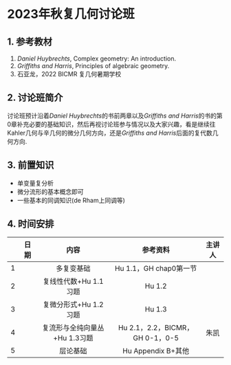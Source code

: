 # 2023年秋复几何讨论班

## 1. 参考教材

1. *Daniel Huybrechts*, Complex geometry: An introduction.
2. *Griffiths and Harris*, Principles of algebraic geometry.
3. 石亚龙，2022 BICMR 复几何暑期学校

## 2. 讨论班简介

讨论班预计沿着*Daniel Huybrechts*的书前两章以及*Griffiths and Harris*的书的第0章补充必要的基础知识，然后再视讨论班参与情况以及大家兴趣，看是继续往Kahler几何与辛几何的微分几何方向，还是*Griffiths and Harris*后面的复代数几何方向.

## 3. 前置知识

- 单变量复分析
- 微分流形的基本概念即可
- 一些基本的同调知识(de Rham上同调等)

## 4. 时间安排

|      | 日期 |             内容              |            参考资料             | 主讲人 |
| :--: | :--: | :---------------------------: | :-----------------------------: | :----: |
|  1   |      |          多复变基础           |     Hu 1.1，GH chap0第一节      |        |
|  2   |      |     复线性代数+Hu 1.1习题     |             Hu 1.2              |        |
|  3   |      |     复微分形式+Hu 1.2习题     |             Hu 1.3              |        |
|  4   |      | 复流形与全纯向量丛+Hu 1.3习题 | Hu 2.1，2.2，BICMR，GH 0-1，0-5 |  朱凯  |
|  5   |      |           层论基础            |       Hu Appendix B+其他        |        |

